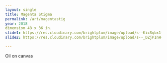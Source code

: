 ```yaml
---
layout: single
title: Magenta Stigma
permalink: /art/magentastig
year: 2018
dimension 48 x 36 in.
slide1: https://res.cloudinary.com/brightplum/image/upload/s--KicSqbx1--/c_scale,q_jpegmini,w_800/v1567967144/ashleyjan/2019/MagentaStigma.jpg
slide2: https://res.cloudinary.com/brightplum/image/upload/s--_DZjPInH--/c_scale,q_jpegmini,w_800/v1567967135/ashleyjan/2019/MagentaStigmaDETAIL.jpg

---
```


Oil on canvas

